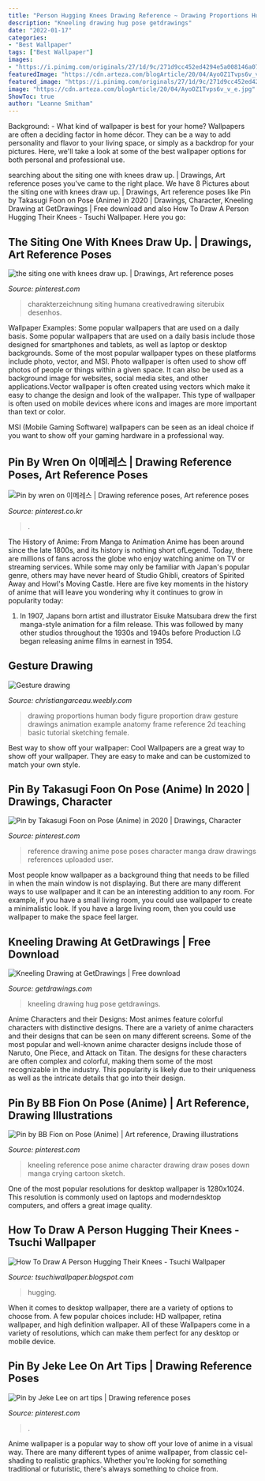 ```yaml
---
title: "Person Hugging Knees Drawing Reference ~ Drawing Proportions Human Body Figure Proportion Draw Gesture Drawings Animation Example Anatomy Frame Reference 2d Teaching Basic Tutorial Sketching Female"
description: "Kneeling drawing hug pose getdrawings"
date: "2022-01-17"
categories:
- "Best Wallpaper"
tags: ["Best Wallpaper"]
images:
- "https://i.pinimg.com/originals/27/1d/9c/271d9cc452ed4294e5a008146a070ef5.jpg"
featuredImage: "https://cdn.arteza.com/blogArticle/20/04/AyoOZ1Tvps6v_v_e.jpg"
featured_image: "https://i.pinimg.com/originals/27/1d/9c/271d9cc452ed4294e5a008146a070ef5.jpg"
image: "https://cdn.arteza.com/blogArticle/20/04/AyoOZ1Tvps6v_v_e.jpg"
ShowToc: true
author: "Leanne Smitham"
---
```



Background: - What kind of wallpaper is best for your home?
Wallpapers are often a deciding factor in home décor. They can be a way to add personality and flavor to your living space, or simply as a backdrop for your pictures. Here, we'll take a look at some of the best wallpaper options for both personal and professional use.

	

		
searching about the siting one with knees draw up. | Drawings, Art reference poses you've came to the right place. We have 8 Pictures about the siting one with knees draw up. | Drawings, Art reference poses like Pin by Takasugi Foon on Pose (Anime) in 2020 | Drawings, Character, Kneeling Drawing at GetDrawings | Free download and also How To Draw A Person Hugging Their Knees - Tsuchi Wallpaper. Here you go:
		
    
## The Siting One With Knees Draw Up. | Drawings, Art Reference Poses

<img loading=lazy src="https://i.pinimg.com/474x/05/98/86/059886e0e26ac4cae88eb9c1c1152055.jpg" onerror="this.onerror=null;this.src='https://tse4.mm.bing.net/th?id=OIP.0Pxbx3RwKFvVF4gu2cFyFgAAAA&amp;pid=15.1';" alt="the siting one with knees draw up. | Drawings, Art reference poses">

_Source: pinterest.com_

>charakterzeichnung siting humana creativedrawing siterubix desenhos. 

	

Wallpaper Examples: Some popular wallpapers that are used on a daily basis.
Some popular wallpapers that are used on a daily basis include those designed for smartphones and tablets, as well as laptop or desktop backgrounds. Some of the most popular wallpaper types on these platforms include photo, vector, and MSI. 
Photo wallpaper is often used to show off photos of people or things within a given space. It can also be used as a background image for websites, social media sites, and other applications.Vector wallpaper is often created using vectors which make it easy to change the design and look of the wallpaper. This type of wallpaper is often used on mobile devices where icons and images are more important than text or color. 

MSI (Mobile Gaming Software) wallpapers can be seen as an ideal choice if you want to show off your gaming hardware in a professional way.

    
## Pin By Wren On 이메레스 | Drawing Reference Poses, Art Reference Poses

<img loading=lazy src="https://i.pinimg.com/736x/9f/8d/b7/9f8db7dcf2705ba0dbed49daf4e70619.jpg" onerror="this.onerror=null;this.src='https://tse1.mm.bing.net/th?id=OIP.d6GwfQflr3M8JQWXXw6fMQHaKX&amp;pid=15.1';" alt="Pin by wren on 이메레스 | Drawing reference poses, Art reference poses">

_Source: pinterest.co.kr_

>. 

	

The History of Anime: From Manga to Animation
Anime has been around since the late 1800s, and its history is nothing short ofLegend. Today, there are millions of fans across the globe who enjoy watching anime on TV or streaming services. While some may only be familiar with Japan's popular genre, others may have never heard of Studio Ghibli, creators of Spirited Away and Howl's Moving Castle. Here are five key moments in the history of anime that will leave you wondering why it continues to grow in popularity today:
1) In 1907, Japans born artist and illustrator Eisuke Matsubara drew the first manga-style animation for a film release. This was followed by many other studios throughout the 1930s and 1940s before Production I.G began releasing anime films in earnest in 1954.

    
## Gesture Drawing

<img loading=lazy src="https://christiangarceau.weebly.com/uploads/1/3/5/0/13501655/5548858.jpg?1346457947" onerror="this.onerror=null;this.src='https://tse4.mm.bing.net/th?id=OIP.ZGOZ3qJC4ikk9qzjhi7KoQAAAA&amp;pid=15.1';" alt="Gesture drawing">

_Source: christiangarceau.weebly.com_

>drawing proportions human body figure proportion draw gesture drawings animation example anatomy frame reference 2d teaching basic tutorial sketching female. 

	

Best way to show off your wallpaper:
Cool Wallpapers are a great way to show off your wallpaper. They are easy to make and can be customized to match your own style.

    
## Pin By Takasugi Foon On Pose (Anime) In 2020 | Drawings, Character

<img loading=lazy src="https://i.pinimg.com/originals/27/1d/9c/271d9cc452ed4294e5a008146a070ef5.jpg" onerror="this.onerror=null;this.src='https://tse1.mm.bing.net/th?id=OIP.wTqoUO3rOgXTzfKJ3syyyAHaKe&amp;pid=15.1';" alt="Pin by Takasugi Foon on Pose (Anime) in 2020 | Drawings, Character">

_Source: pinterest.com_

>reference drawing anime pose poses character manga draw drawings references uploaded user. 

	

Most people know wallpaper as a background thing that needs to be filled in when the main window is not displaying. But there are many different ways to use wallpaper and it can be an interesting addition to any room. For example, if you have a small living room, you could use wallpaper to create a minimalistic look. If you have a large living room, then you could use wallpaper to make the space feel larger.

    
## Kneeling Drawing At GetDrawings | Free Download

<img loading=lazy src="http://getdrawings.com/images/kneeling-drawing-26.jpg" onerror="this.onerror=null;this.src='https://tse2.mm.bing.net/th?id=OIP.b69DAOQ-BQgW7a6CK8DqQwHaHk&amp;pid=15.1';" alt="Kneeling Drawing at GetDrawings | Free download">

_Source: getdrawings.com_

>kneeling drawing hug pose getdrawings. 

	

Anime Characters and their Designs: Most animes feature colorful characters with distinctive designs.
There are a variety of anime characters and their designs that can be seen on many different screens. Some of the most popular and well-known anime character designs include those of Naruto, One Piece, and Attack on Titan. The designs for these characters are often complex and colorful, making them some of the most recognizable in the industry. This popularity is likely due to their uniqueness as well as the intricate details that go into their design.

    
## Pin By BB Fion On Pose (Anime) | Art Reference, Drawing Illustrations

<img loading=lazy src="https://i.pinimg.com/originals/1c/57/b2/1c57b2268a970951e880e42529d6622b.jpg" onerror="this.onerror=null;this.src='https://tse2.mm.bing.net/th?id=OIP.g-rLEYOdezqnWFBtQ8P11wHaKe&amp;pid=15.1';" alt="Pin by BB Fion on Pose (Anime) | Art reference, Drawing illustrations">

_Source: pinterest.com_

>kneeling reference pose anime character drawing draw poses down manga crying cartoon sketch. 

	

One of the most popular resolutions for desktop wallpaper is 1280x1024. This resolution is commonly used on laptops and moderndesktop computers, and offers a great image quality.

    
## How To Draw A Person Hugging Their Knees - Tsuchi Wallpaper

<img loading=lazy src="https://cdn.arteza.com/blogArticle/20/04/AyoOZ1Tvps6v_v_e.jpg" onerror="this.onerror=null;this.src='https://tse3.mm.bing.net/th?id=OIP.qD8o9qdoamUuVfBglIAm0wHaHa&amp;pid=15.1';" alt="How To Draw A Person Hugging Their Knees - Tsuchi Wallpaper">

_Source: tsuchiwallpaper.blogspot.com_

>hugging. 

	

When it comes to desktop wallpaper, there are a variety of options to choose from. A few popular choices include: HD wallpaper, retina wallpaper, and high definition wallpaper. All of these Wallpapers come in a variety of resolutions, which can make them perfect for any desktop or mobile device. 

    
## Pin By Jeke Lee On Art Tips | Drawing Reference Poses

<img loading=lazy src="https://i.pinimg.com/originals/10/60/9b/10609b3705b22cb31775ae01d48aa0da.jpg" onerror="this.onerror=null;this.src='https://tse2.mm.bing.net/th?id=OIP.l-KkOiYhitT2dn4LgdKxewHaJ4&amp;pid=15.1';" alt="Pin by Jeke Lee on art tips | Drawing reference poses">

_Source: pinterest.com_

>. 

	

Anime wallpaper is a popular way to show off your love of anime in a visual way. There are many different types of anime wallpaper, from classic cel-shading to realistic graphics. Whether you're looking for something traditional or futuristic, there's always something to choice from.

